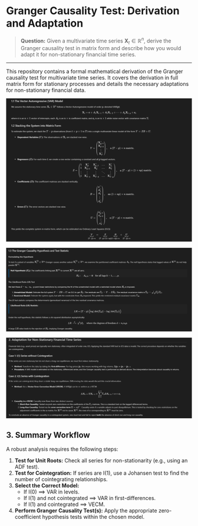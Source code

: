 # Granger Causality Test: Derivation and Adaptation

> **Question:** Given a multivariate time series $\mathbf{X}_t \in \mathbb{R}^n$, derive the Granger causality test in matrix form and describe how you would adapt it for non-stationary financial time series.

---

This repository contains a formal mathematical derivation of the Granger causality test for multivariate time series. It covers the derivation in full matrix form for stationary processes and details the necessary adaptations for non-stationary financial data.

![Derivation in matrix](derivation.png)

![Granger Causilty](granger.png)

![Non stationary](financial_time_series.png)

## 3. Summary Workflow
A robust analysis requires the following steps:
1.  **Test for Unit Roots:** Check all series for non-stationarity (e.g., using an ADF test).
2.  **Test for Cointegration:** If series are I(1), use a Johansen test to find the number of cointegrating relationships.
3.  **Select the Correct Model:**
    -   If I(0) $\implies$ VAR in levels.
    -   If I(1) and not cointegrated $\implies$ VAR in first-differences.
    -   If I(1) and cointegrated $\implies$ VECM.
4.  **Perform Granger Causality Test(s):** Apply the appropriate zero-coefficient hypothesis tests within the chosen model.